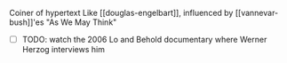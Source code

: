 Coiner of hypertext
Like [[douglas-engelbart]], influenced by [[vannevar-bush]]'es "As We May Think"

- [ ] TODO: watch the 2006 Lo and Behold documentary where Werner Herzog interviews him